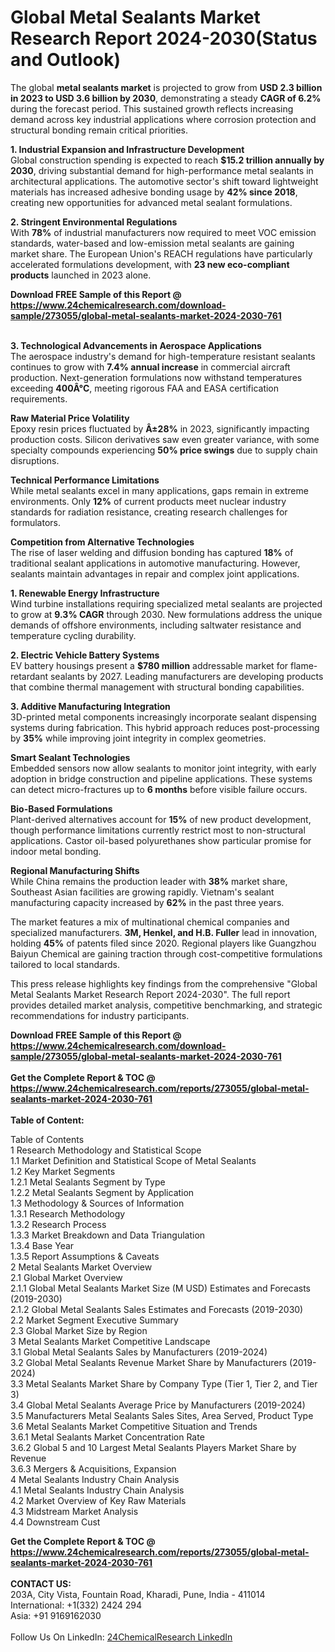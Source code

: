 <h1>Global Metal Sealants Market Research Report 2024-2030(Status and Outlook)</h1><p>The global <strong>metal sealants market</strong> is projected to grow from <strong>USD 2.3 billion in 2023 to USD 3.6 billion by 2030</strong>, demonstrating a steady <strong>CAGR of 6.2%</strong> during the forecast period. This sustained growth reflects increasing demand across key industrial applications where corrosion protection and structural bonding remain critical priorities.</p><p><strong>1. Industrial Expansion and Infrastructure Development</strong><br>
Global construction spending is expected to reach <strong>$15.2 trillion annually by 2030</strong>, driving substantial demand for high-performance metal sealants in architectural applications. The automotive sector's shift toward lightweight materials has increased adhesive bonding usage by <strong>42% since 2018</strong>, creating new opportunities for advanced metal sealant formulations.</p><p><strong>2. Stringent Environmental Regulations</strong><br>
With <strong>78%</strong> of industrial manufacturers now required to meet VOC emission standards, water-based and low-emission metal sealants are gaining market share. The European Union's REACH regulations have particularly accelerated formulations development, with <strong>23 new eco-compliant products</strong> launched in 2023 alone.</p><div><b>Download FREE Sample of this Report @ 
            <a href="https://www.24chemicalresearch.com/download-sample/273055/global-metal-sealants-market-2024-2030-761">
            https://www.24chemicalresearch.com/download-sample/273055/global-metal-sealants-market-2024-2030-761</a></b></div><br><p><strong>3. Technological Advancements in Aerospace Applications</strong><br>
The aerospace industry's demand for high-temperature resistant sealants continues to grow with <strong>7.4% annual increase</strong> in commercial aircraft production. Next-generation formulations now withstand temperatures exceeding <strong>400Â°C</strong>, meeting rigorous FAA and EASA certification requirements.</p><p><strong>Raw Material Price Volatility</strong><br>
Epoxy resin prices fluctuated by <strong>Â±28%</strong> in 2023, significantly impacting production costs. Silicon derivatives saw even greater variance, with some specialty compounds experiencing <strong>50% price swings</strong> due to supply chain disruptions.
</p><p><strong>Technical Performance Limitations</strong><br>
While metal sealants excel in many applications, gaps remain in extreme environments. Only <strong>12%</strong> of current products meet nuclear industry standards for radiation resistance, creating research challenges for formulators.</p><p><strong>Competition from Alternative Technologies</strong><br>
The rise of laser welding and diffusion bonding has captured <strong>18%</strong> of traditional sealant applications in automotive manufacturing. However, sealants maintain advantages in repair and complex joint applications.</p><p><strong>1. Renewable Energy Infrastructure</strong><br>
Wind turbine installations requiring specialized metal sealants are projected to grow at <strong>9.3% CAGR</strong> through 2030. New formulations address the unique demands of offshore environments, including saltwater resistance and temperature cycling durability.</p><p><strong>2. Electric Vehicle Battery Systems</strong><br>
EV battery housings present a <strong>$780 million</strong> addressable market for flame-retardant sealants by 2027. Leading manufacturers are developing products that combine thermal management with structural bonding capabilities.</p><p><strong>3. Additive Manufacturing Integration</strong><br>
3D-printed metal components increasingly incorporate sealant dispensing systems during fabrication. This hybrid approach reduces post-processing by <strong>35%</strong> while improving joint integrity in complex geometries.</p><p><strong>Smart Sealant Technologies</strong><br>
Embedded sensors now allow sealants to monitor joint integrity, with early adoption in bridge construction and pipeline applications. These systems can detect micro-fractures up to <strong>6 months</strong> before visible failure occurs.</p><p><strong>Bio-Based Formulations</strong><br>
Plant-derived alternatives account for <strong>15%</strong> of new product development, though performance limitations currently restrict most to non-structural applications. Castor oil-based polyurethanes show particular promise for indoor metal bonding.</p><p><strong>Regional Manufacturing Shifts</strong><br>
While China remains the production leader with <strong>38%</strong> market share, Southeast Asian facilities are growing rapidly. Vietnam's sealant manufacturing capacity increased by <strong>62%</strong> in the past three years.</p><p>The market features a mix of multinational chemical companies and specialized manufacturers. <strong>3M, Henkel, and H.B. Fuller</strong> lead in innovation, holding <strong>45%</strong> of patents filed since 2020. Regional players like Guangzhou Baiyun Chemical are gaining traction through cost-competitive formulations tailored to local standards.</p><p>This press release highlights key findings from the comprehensive "Global Metal Sealants Market Research Report 2024-2030". The full report provides detailed market analysis, competitive benchmarking, and strategic recommendations for industry participants.</p><div><b>Download FREE Sample of this Report @ 
            <a href="https://www.24chemicalresearch.com/download-sample/273055/global-metal-sealants-market-2024-2030-761">
            https://www.24chemicalresearch.com/download-sample/273055/global-metal-sealants-market-2024-2030-761</a></b></div><br><div><b>Get the Complete Report & TOC @ 
            <a href="https://www.24chemicalresearch.com/reports/273055/global-metal-sealants-market-2024-2030-761">
            https://www.24chemicalresearch.com/reports/273055/global-metal-sealants-market-2024-2030-761</a></b></div><br>
            <b>Table of Content:</b><p>Table of Contents<br />
1 Research Methodology and Statistical Scope<br />
1.1 Market Definition and Statistical Scope of Metal Sealants<br />
1.2 Key Market Segments<br />
1.2.1 Metal Sealants Segment by Type<br />
1.2.2 Metal Sealants Segment by Application<br />
1.3 Methodology & Sources of Information<br />
1.3.1 Research Methodology<br />
1.3.2 Research Process<br />
1.3.3 Market Breakdown and Data Triangulation<br />
1.3.4 Base Year<br />
1.3.5 Report Assumptions & Caveats<br />
2 Metal Sealants Market Overview<br />
2.1 Global Market Overview<br />
2.1.1 Global Metal Sealants Market Size (M USD) Estimates and Forecasts (2019-2030)<br />
2.1.2 Global Metal Sealants Sales Estimates and Forecasts (2019-2030)<br />
2.2 Market Segment Executive Summary<br />
2.3 Global Market Size by Region<br />
3 Metal Sealants Market Competitive Landscape<br />
3.1 Global Metal Sealants Sales by Manufacturers (2019-2024)<br />
3.2 Global Metal Sealants Revenue Market Share by Manufacturers (2019-2024)<br />
3.3 Metal Sealants Market Share by Company Type (Tier 1, Tier 2, and Tier 3)<br />
3.4 Global Metal Sealants Average Price by Manufacturers (2019-2024)<br />
3.5 Manufacturers Metal Sealants Sales Sites, Area Served, Product Type<br />
3.6 Metal Sealants Market Competitive Situation and Trends<br />
3.6.1 Metal Sealants Market Concentration Rate<br />
3.6.2 Global 5 and 10 Largest Metal Sealants Players Market Share by Revenue<br />
3.6.3 Mergers & Acquisitions, Expansion<br />
4 Metal Sealants Industry Chain Analysis<br />
4.1 Metal Sealants Industry Chain Analysis<br />
4.2 Market Overview of Key Raw Materials<br />
4.3 Midstream Market Analysis<br />
4.4 Downstream Cust</p><div><b>Get the Complete Report & TOC @ 
            <a href="https://www.24chemicalresearch.com/reports/273055/global-metal-sealants-market-2024-2030-761">
            https://www.24chemicalresearch.com/reports/273055/global-metal-sealants-market-2024-2030-761</a></b></div><br><b>CONTACT US:</b><br>
            203A, City Vista, Fountain Road, Kharadi, Pune, India - 411014<br>
            International: +1(332) 2424 294<br>
            Asia: +91 9169162030 <br><br>
            Follow Us On LinkedIn: <a href="https://www.linkedin.com/company/24chemicalresearch/">24ChemicalResearch LinkedIn</a>